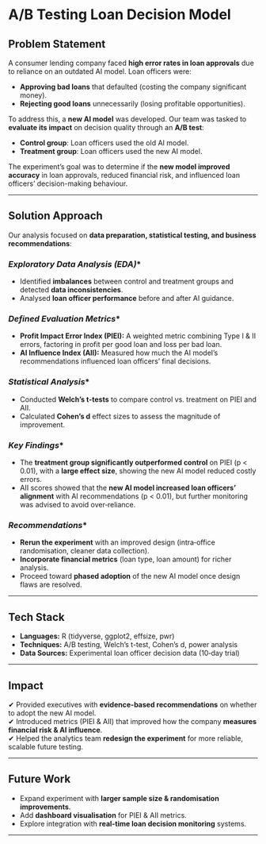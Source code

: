 # A/B Testing Loan Decision Model

## Problem Statement
A consumer lending company faced **high error rates in loan approvals** due to reliance on an outdated AI model. Loan officers were:
- **Approving bad loans** that defaulted (costing the company significant money).
- **Rejecting good loans** unnecessarily (losing profitable opportunities).

To address this, a **new AI model** was developed. Our team was tasked to **evaluate its impact** on decision quality through an **A/B test**:
- **Control group**: Loan officers used the old AI model.
- **Treatment group**: Loan officers used the new AI model.

The experiment’s goal was to determine if the **new model improved accuracy** in loan approvals, reduced financial risk, and influenced loan officers’ decision-making behaviour.

---

## Solution Approach
Our analysis focused on **data preparation, statistical testing, and business recommendations**:

### *Exploratory Data Analysis (EDA)**
- Identified **imbalances** between control and treatment groups and detected **data inconsistencies**.
- Analysed **loan officer performance** before and after AI guidance.

### *Defined Evaluation Metrics**
- **Profit Impact Error Index (PIEI):** A weighted metric combining Type I & II errors, factoring in profit per good loan and loss per bad loan.
- **AI Influence Index (AII):** Measured how much the AI model’s recommendations influenced loan officers’ final decisions.

### *Statistical Analysis**
- Conducted **Welch’s t-tests** to compare control vs. treatment on PIEI and AII.
- Calculated **Cohen’s d** effect sizes to assess the magnitude of improvement.

### *Key Findings**
- The **treatment group significantly outperformed control** on PIEI (p < 0.01), with a **large effect size**, showing the new AI model reduced costly errors.
- AII scores showed that the **new AI model increased loan officers’ alignment** with AI recommendations (p < 0.01), but further monitoring was advised to avoid over‑reliance.

### *Recommendations**
- **Rerun the experiment** with an improved design (intra‑office randomisation, cleaner data collection).
- **Incorporate financial metrics** (loan type, loan amount) for richer analysis.
- Proceed toward **phased adoption** of the new AI model once design flaws are resolved.

---

## Tech Stack
- **Languages:** R (tidyverse, ggplot2, effsize, pwr)
- **Techniques:** A/B testing, Welch’s t-test, Cohen’s d, power analysis
- **Data Sources:** Experimental loan officer decision data (10‑day trial)

---

## Impact
✔ Provided executives with **evidence-based recommendations** on whether to adopt the new AI model.  
✔ Introduced metrics (PIEI & AII) that improved how the company **measures financial risk & AI influence**.  
✔ Helped the analytics team **redesign the experiment** for more reliable, scalable future testing.

---

## Future Work
- Expand experiment with **larger sample size & randomisation improvements**.
- Add **dashboard visualisation** for PIEI & AII metrics.
- Explore integration with **real-time loan decision monitoring** systems.

---
